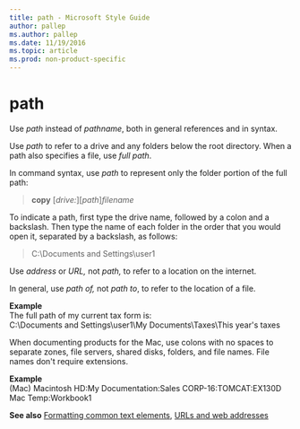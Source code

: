 ```yaml
---
title: path - Microsoft Style Guide
author: pallep
ms.author: pallep
ms.date: 11/19/2016
ms.topic: article
ms.prod: non-product-specific
---
```


# path

Use *path* instead of *pathname*, both in general references and in syntax. 

Use *path* to refer to a drive and any folders below the root directory. When a path also specifies a file, use *full path*.

In command syntax, use *path* to represent only the folder portion of the full path:

> **copy** \[*drive:*\]\[*path*\]*filename*

To
indicate a path, first type the drive name, followed by a colon and a
backslash. Then type the name of each folder in the order that you would
open it, separated by a backslash, as follows:

> C:\Documents and Settings\user1

Use *address* or *URL,* not *path,* to refer to a location on the internet.

In general, use *path of,* not *path to*, to refer to the location of a file.

**Example**  
The full path of my current tax form is:  
C:\\Documents and Settings\\user1\\My Documents\\Taxes\\This year's taxes

When
documenting products for the Mac, use colons with no spaces to
separate zones, file servers, shared disks, folders, and file
names. File names don't require extensions.

**Example**  
(Mac) Macintosh HD:My Documentation:Sales CORP-16:TOMCAT:EX130D Mac Temp:Workbook1

**See also**  [Formatting common text elements](/style-guide/text-formatting/formatting-common-text-elements), [URLs and web addresses](/style-guide/urls-web-addresses)
